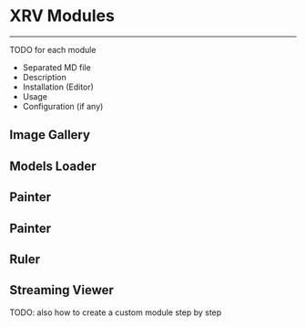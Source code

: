 # XRV Modules

---

TODO for each module
- Separated MD file
- Description
- Installation (Editor)
- Usage
- Configuration (if any)

## Image Gallery
## Models Loader
## Painter
## Painter
## Ruler
## Streaming Viewer


TODO: also how to create a custom module step by step